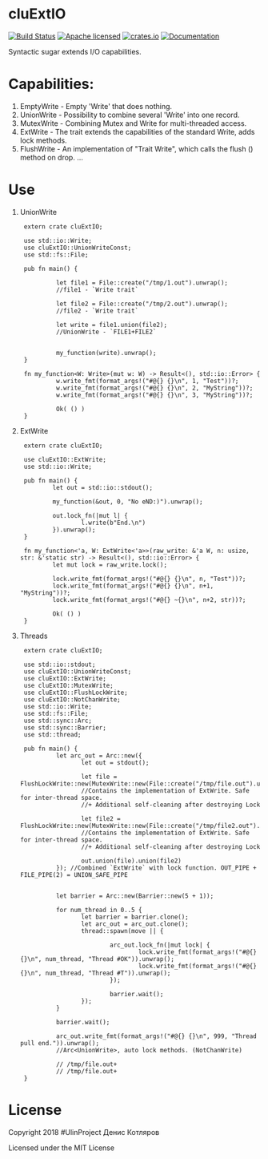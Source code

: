 # cluExtIO

[![Build Status](https://travis-ci.org/clucompany/cluExtIO.svg?branch=master)](https://travis-ci.org/clucompany/cluExtIO)
[![Apache licensed](https://img.shields.io/badge/license-Apache%202.0-blue.svg)](./LICENSE)
[![crates.io](http://meritbadge.herokuapp.com/cluextio)](https://crates.io/crates/cluextio)
[![Documentation](https://docs.rs/cluextio/badge.svg)](https://docs.rs/cluextio)

Syntactic sugar extends I/O capabilities.


# Capabilities:
1. EmptyWrite - Empty 'Write' that does nothing.
2. UnionWrite - Possibility to combine several 'Write' into one record.
3. MutexWrite - Combining Mutex and Write for multi-threaded access.
4. ExtWrite - The trait extends the capabilities of the standard Write, adds lock methods.
5. FlushWrite - An implementation of "Trait Write", which calls the flush () method on drop. 
...

# Use

1. UnionWrite


		extern crate cluExtIO;

		use std::io::Write;
		use cluExtIO::UnionWriteConst;
		use std::fs::File;

		pub fn main() {

				 let file1 = File::create("/tmp/1.out").unwrap();
				 //file1 - `Write trait`

				 let file2 = File::create("/tmp/2.out").unwrap();
				 //file2 - `Write trait`

				 let write = file1.union(file2);
				 //UnionWrite - `FILE1+FILE2`


				 my_function(write).unwrap();
		}

		fn my_function<W: Write>(mut w: W) -> Result<(), std::io::Error> {
				 w.write_fmt(format_args!("#@{} {}\n", 1, "Test"))?;
				 w.write_fmt(format_args!("#@{} {}\n", 2, "MyString"))?;
				 w.write_fmt(format_args!("#@{} {}\n", 3, "MyString"))?;

				 Ok( () )
		}
		
2. ExtWrite

		extern crate cluExtIO;

		use cluExtIO::ExtWrite;
		use std::io::Write;

		pub fn main() {
				let out = std::io::stdout();

				my_function(&out, 0, "No eND:)").unwrap();

				out.lock_fn(|mut l| {
						l.write(b"End.\n")
				}).unwrap();
		}

		fn my_function<'a, W: ExtWrite<'a>>(raw_write: &'a W, n: usize, str: &'static str) -> Result<(), std::io::Error> {
				let mut lock = raw_write.lock();

				lock.write_fmt(format_args!("#@{} {}\n", n, "Test"))?;
				lock.write_fmt(format_args!("#@{} {}\n", n+1, "MyString"))?;
				lock.write_fmt(format_args!("#@{} ~{}\n", n+2, str))?;

				Ok( () )
		}

3. Threads

		extern crate cluExtIO;

		use std::io::stdout;
		use cluExtIO::UnionWriteConst;
		use cluExtIO::ExtWrite;
		use cluExtIO::MutexWrite;
		use cluExtIO::FlushLockWrite;
		use cluExtIO::NotChanWrite;
		use std::io::Write;
		use std::fs::File;
		use std::sync::Arc;
		use std::sync::Barrier;
		use std::thread;

		pub fn main() {
				 let arc_out = Arc::new({       
						let out = stdout();

						let file = FlushLockWrite::new(MutexWrite::new(File::create("/tmp/file.out").unwrap()));
						//Contains the implementation of ExtWrite. Safe for inter-thread space.
						//+ Additional self-cleaning after destroying Lock

						let file2 = FlushLockWrite::new(MutexWrite::new(File::create("/tmp/file2.out").unwrap()));
						//Contains the implementation of ExtWrite. Safe for inter-thread space.
						//+ Additional self-cleaning after destroying Lock

						out.union(file).union(file2)
				 }); //Combined `ExtWrite` with lock function. OUT_PIPE + FILE_PIPE(2) = UNION_SAFE_PIPE


				 let barrier = Arc::new(Barrier::new(5 + 1));

				 for num_thread in 0..5 {
						let barrier = barrier.clone();
						let arc_out = arc_out.clone();
						thread::spawn(move || {

								arc_out.lock_fn(|mut lock| {
										lock.write_fmt(format_args!("#@{} {}\n", num_thread, "Thread #OK")).unwrap();
										lock.write_fmt(format_args!("#@{} {}\n", num_thread, "Thread #T")).unwrap();
								});

								barrier.wait();
						});
				 }

				 barrier.wait();

				 arc_out.write_fmt(format_args!("#@{} {}\n", 999, "Thread pull end.")).unwrap();
				 //Arc<UnionWrite>, auto lock methods. (NotChanWrite)

				 // /tmp/file.out+
				 // /tmp/file.out+
		}



# License

Copyright 2018 #UlinProject Денис Котляров

Licensed under the MIT License
